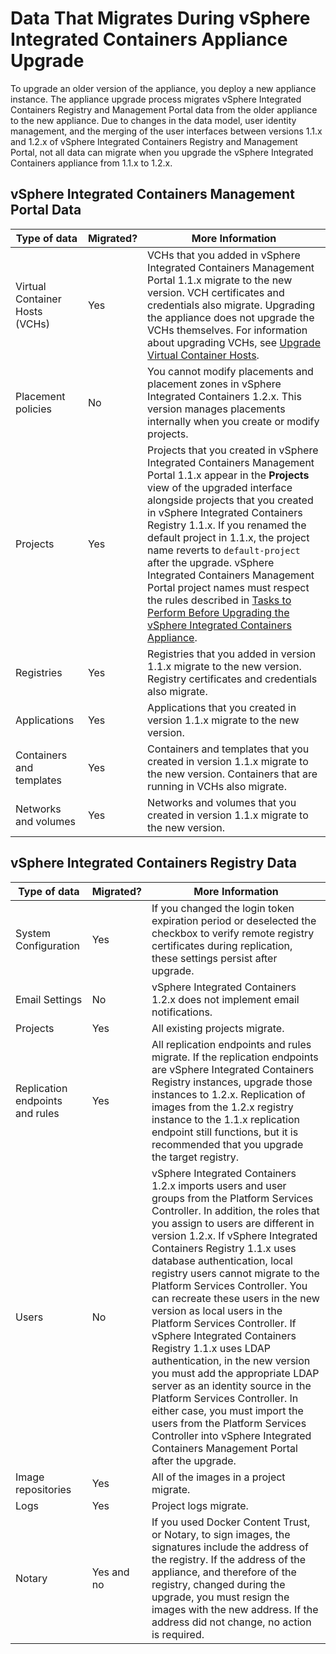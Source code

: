 # Data That Migrates During vSphere Integrated Containers Appliance Upgrade #

To upgrade an older version of the appliance, you deploy a new appliance instance. The appliance upgrade process migrates vSphere Integrated Containers Registry and Management Portal data from the older appliance to the new appliance. Due to changes in the data model, user identity management, and the merging of the user interfaces between versions 1.1.x and 1.2.x of vSphere Integrated Containers Registry and Management Portal, not all data can migrate when you upgrade the vSphere Integrated Containers appliance from 1.1.x to 1.2.x.

## vSphere Integrated Containers Management Portal Data ##

|Type of data|Migrated?|More Information|
|---|---|---|
|Virtual Container Hosts (VCHs)|Yes|VCHs that you added in vSphere Integrated Containers Management Portal 1.1.x migrate to the new version. VCH certificates and credentials also migrate. Upgrading the appliance does not upgrade the VCHs themselves. For information about upgrading VCHs, see [Upgrade Virtual Container Hosts](upgrade_vch.md).|
|Placement policies|No|You cannot modify placements and placement zones in vSphere Integrated Containers 1.2.x. This version manages placements internally when you create or modify projects.|
|Projects|Yes|Projects that you created in vSphere Integrated Containers Management Portal 1.1.x appear in the **Projects** view of the upgraded interface alongside projects that you created in vSphere Integrated Containers Registry 1.1.x. If you renamed the default project in 1.1.x, the project name reverts to `default-project` after the upgrade. vSphere Integrated Containers Management Portal project names must respect the rules described in [Tasks to Perform Before Upgrading the vSphere Integrated Containers Appliance](pre_upgrade_tasks.md).|
|Registries|Yes|Registries that you added in version 1.1.x migrate to the new version. Registry certificates and credentials also migrate.|
|Applications|Yes|Applications that you created in version 1.1.x migrate to the new version.|
|Containers and templates|Yes|Containers and templates that you created in version 1.1.x migrate to the new version. Containers that are running in VCHs also migrate.|
|Networks and volumes|Yes|Networks and volumes that you created in version 1.1.x migrate to the new version.|

## vSphere Integrated Containers Registry Data ##

|Type of data|Migrated?|More Information|
|---|---|---|
|System Configuration|Yes|If you changed the login token expiration period or deselected the checkbox to verify remote registry certificates during replication, these settings persist after upgrade.|
|Email Settings|No|vSphere Integrated Containers 1.2.x does not implement email notifications.|
|Projects|Yes|All existing projects migrate.|
|Replication endpoints and rules|Yes|All replication endpoints and rules migrate. If the replication endpoints are vSphere Integrated Containers Registry instances, upgrade those instances to 1.2.x. Replication of images from the 1.2.x registry instance to the 1.1.x replication endpoint still functions, but it is recommended that you upgrade the  target registry.|
|Users|No|vSphere Integrated Containers 1.2.x imports users and user groups from the Platform Services Controller. In addition, the roles that you assign to users are different in version 1.2.x. If vSphere Integrated Containers Registry 1.1.x uses database authentication, local registry users cannot migrate to the Platform Services Controller. You can recreate these users in the new version as local users in the Platform Services Controller. If vSphere Integrated Containers Registry 1.1.x uses LDAP authentication, in the new version you must add the appropriate LDAP server as an identity source in the Platform Services Controller. In either case, you must import the users from the Platform Services Controller into vSphere Integrated Containers Management Portal after the upgrade.|
|Image repositories|Yes|All of the images in a project migrate.|
|Logs|Yes|Project logs migrate.|
|Notary|Yes and no|If you used Docker Content Trust, or Notary, to sign images, the signatures include the address of the registry. If the address of the appliance, and therefore of the registry, changed during the upgrade, you must resign the images with the new address. If the address did not change, no action is required. |